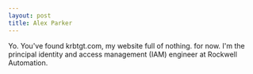 ```yaml
---
layout: post
title: Alex Parker
---
```


Yo. You've found krbtgt.com, my website full of nothing. for now. I'm the principal identity and access management (IAM) engineer at Rockwell Automation.
